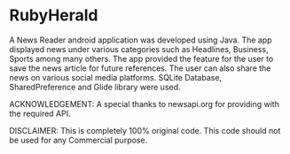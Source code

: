 # RubyHerald
A News Reader android application was developed using Java. The app displayed news under various categories such as Headlines, Business, Sports among many others. The app provided the feature for the user to save the news article for future references. The user can also share the news on various social media platforms. SQLite Database, SharedPreference and Glide library were used.

ACKNOWLEDGEMENT: A special thanks to newsapi.org for providing with the required API.

DISCLAIMER: This is completely 100% original code. This code should not be used for any Commercial purpose.
